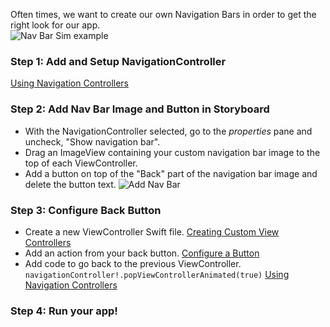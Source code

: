 Often times, we want to create our own Navigation Bars in order to get the right look for our app.  
![Nav Bar Sim example](http://i.imgur.com/GlK7TXy.gif)

### Step 1: Add and Setup NavigationController  
[Using Navigation Controllers](http://guides.codepath.com/ios/Using-Navigation-Controllers)

### Step 2: Add Nav Bar Image and Button in Storyboard

- With the NavigationController selected, go to the *properties* pane and uncheck, "Show navigation bar".
- Drag an ImageView containing your custom navigation bar image to the top of each ViewController.
- Add a button on top of the "Back" part of the navigation bar image and delete the button text.
![Add Nav Bar](http://i.imgur.com/dUYB6yZ.gif)

### Step 3: Configure Back Button  

- Create a new ViewController Swift file. [Creating Custom View Controllers](http://guides.codepath.com/ios/Creating-Custom-View-Controllers)
- Add an action from your back button. [Configure a Button](https://github.com/codepath/ios_guides/wiki/Configure-a-Button)
- Add code to go back to the previous ViewController. ``navigationController!.popViewControllerAnimated(true)`` [Using Navigation Controllers](http://guides.codepath.com/ios/Using-Navigation-Controllers)

### Step 4: Run your app! 

